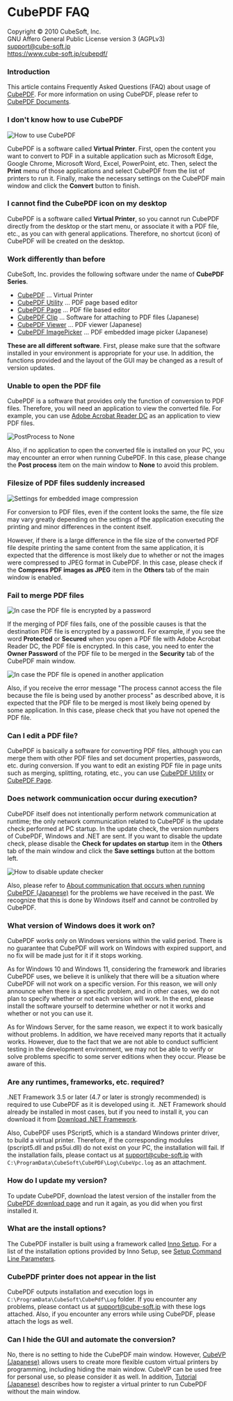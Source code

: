 CubePDF FAQ
====

Copyright © 2010 CubeSoft, Inc.  
GNU Affero General Public License version 3 (AGPLv3)  
support@cube-soft.jp  
https://www.cube-soft.jp/cubepdf/

### Introduction

This article contains Frequently Asked Questions (FAQ) about usage of [CubePDF](https://www.cube-soft.jp/en/cubepdf/). For more information on using CubePDF, please refer to [CubePDF Documents](https://en.cube-soft.jp/entry/cubepdf).

### I don't know how to use CubePDF

![How to use CubePDF](https://raw.githubusercontent.com/cube-soft/cube.assets/master/cubepdf/doc/v4/en/overview.png)

CubePDF is a software called **Virtual Printer**. First, open the content you want to convert to PDF in a suitable application such as Microsoft Edge, Google Chrome, Microsoft Word, Excel, PowerPoint, etc. Then, select the **Print** menu of those applications and select CubePDF from the list of printers to run it. Finally, make the necessary settings on the CubePDF main window and click the **Convert** button to finish.

### I cannot find the CubePDF icon on my desktop

CubePDF is a software called **Virtual Printer**, so you cannot run CubePDF directly from the desktop or the start menu, or associate it with a PDF file, etc., as you can with general applications. Therefore, no shortcut (icon) of CubePDF will be created on the desktop.

### Work differently than before

CubeSoft, Inc. provides the following software under the name of **CubePDF Series**.

* [CubePDF](https://www.cube-soft.jp/en/cubepdf/) ... Virtual Printer
* [CubePDF Utility](https://www.cube-soft.jp/en/cubepdfutility/) ... PDF page based editor
* [CubePDF Page](https://www.cube-soft.jp/en/cubepdfpage/) ... PDF file based editor
* [CubePDF Clip](https://clown.cube-soft.jp/entry/2017/03/24/cubepdf-clip-1.0.0) ... Software for attaching to PDF files (Japanese)
* [CubePDF Viewer](https://www.cube-soft.jp/cubepdfviewer/) ... PDF viewer (Japanese)
* [CubePDF ImagePicker](https://www.cube-soft.jp/cubepdfimagepicker/) ... PDF embedded image picker (Japanese)

**These are all different software**. First, please make sure that the software installed in your environment is appropriate for your use. In addition, the functions provided and the layout of the GUI may be changed as a result of version updates.

### Unable to open the PDF file

CubePDF is a software that provides only the function of conversion to PDF files. Therefore, you will need an application to view the converted file. For example, you can use [Adobe Acrobat Reader DC](https://get.adobe.com/reader/) as an application to view PDF files.

![PostProcess to None](https://raw.githubusercontent.com/cube-soft/cube.assets/master/cubepdf/doc/v4/en/main/postproc.png)

Also, if no application to open the converted file is installed on your PC, you may encounter an error when running CubePDF. In this case, please change the **Post process** item on the main window to **None** to avoid this problem.

### Filesize of PDF files suddenly increased

![Settings for embedded image compression](https://raw.githubusercontent.com/cube-soft/cube.assets/master/cubepdf/doc/v4/en/main/jpeg.png)

For conversion to PDF files, even if the content looks the same, the file size may vary greatly depending on the settings of the application executing the printing and minor differences in the content itself.

However, if there is a large difference in the file size of the converted PDF file despite printing the same content from the same application, it is expected that the difference is most likely due to whether or not the images were compressed to JPEG format in CubePDF. In this case, please check if the **Compress PDF images as JPEG** item in the **Others** tab of the main window is enabled.

### Fail to merge PDF files

![In case the PDF file is encrypted by a password](https://raw.githubusercontent.com/cube-soft/cube.assets/master/cubepdf/doc/v4/en/misc/acrobat.png)

If the merging of PDF files fails, one of the possible causes is that the destination PDF file is encrypted by a password. For example, if you see the word **Protected** or **Secured** when you open a PDF file with Adobe Acrobat Reader DC, the PDF file is encrypted. In this case, you need to enter the **Owner Password** of the PDF file to be merged in the **Security** tab of the CubePDF main window.

![In case the PDF file is opened in another application](https://raw.githubusercontent.com/cube-soft/cube.assets/master/cubepdf/doc/v4/en/error/access-denied.png)

Also, if you receive the error message "The process cannot access the file because the file is being used by another process" as described above, it is expected that the PDF file to be merged is most likely being opened by some application. In this case, please check that you have not opened the PDF file.

### Can I edit a PDF file?

CubePDF is basically a software for converting PDF files, although you can merge them with other PDF files and set document properties, passwords, etc. during conversion. If you want to edit an existing PDF file in page units such as merging, splitting, rotating, etc., you can use [CubePDF Utility](https://www.cube-soft.jp/en/cubepdfutility/) or [CubePDF Page](https://www.cube-soft.jp/en/cubepdfpage/).

### Does network communication occur during execution?

CubePDF itself does not intentionally perform network communication at runtime; the only network communication related to CubePDF is the update check performed at PC startup. In the update check, the version numbers of CubePDF, Windows and .NET are sent. If you want to disable the update check, please disable the **Check for updates on startup** item in the **Others** tab of the main window and click the **Save settings** button at the bottom left.

![How to disable update checker](https://raw.githubusercontent.com/cube-soft/cube.assets/master/cubepdf/doc/v4/en/main/version.png)

Also, please refer to [About communication that occurs when running CubePDF (Japanese)](https://clown.cube-soft.jp/entry/2011/10/26/upnp) for the problems we have received in the past. We recognize that this is done by Windows itself and cannot be controlled by CubePDF.

### What version of Windows does it work on?

CubePDF works only on Windows versions within the valid period. There is no guarantee that CubePDF will work on Windows with expired support, and no fix will be made just for it if it stops working.

As for Windows 10 and Windows 11, considering the framework and libraries CubePDF uses, we believe it is unlikely that there will be a situation where CubePDF will not work on a specific version. For this reason, we will only announce when there is a specific problem, and in other cases, we do not plan to specify whether or not each version will work. In the end, please install the software yourself to determine whether or not it works and whether or not you can use it.

As for Windows Server, for the same reason, we expect it to work basically without problems. In addition, we have received many reports that it actually works. However, due to the fact that we are not able to conduct sufficient testing in the development environment, we may not be able to verify or solve problems specific to some server editions when they occur. Please be aware of this.


### Are any runtimes, frameworks, etc. required?

.NET Framework 3.5 or later (4.7 or later is strongly recommended) is required to use CubePDF as it is developed using it. .NET Framework should already be installed in most cases, but if you need to install it, you can download it from [Download .NET Framework](https://dotnet.microsoft.com/download/dotnet-framework).

Also, CubePDF uses PScript5, which is a standard Windows printer driver, to build a virtual printer. Therefore, if the corresponding modules (pscript5.dll and ps5ui.dll) do not exist on your PC, the installation will fail. If the installation fails, please contact us at support@cube-soft.jp with ```C:\ProgramData\CubeSoft\CubePDF\Log\CubeVpc.log``` as an attachment.

### How do I update my version?

To update CubePDF, download the latest version of the installer from the [CubePDF download page](https://www.cube-soft.jp/en/cubepdf/) and run it again, as you did when you first installed it.

### What are the install options?

The CubePDF installer is built using a framework called [Inno Setup](http://www.jrsoftware.org/isinfo.php). For a list of the installation options provided by Inno Setup, see [Setup Command Line Parameters](http://www.jrsoftware.org/ishelp/index.php?topic=setupcmdline).

### CubePDF printer does not appear in the list

CubePDF outputs installation and execution logs in ```C:\ProgramData\CubeSoft\CubePdf\Log``` folder. If you encounter any problems, please contact us at support@cube-soft.jp with these logs attached. Also, if you encounter any errors while using CubePDF, please attach the logs as well.

### Can I hide the GUI and automate the conversion?

No, there is no setting to hide the CubePDF main window. However, [CubeVP (Japanese)](https://www.cube-soft.jp/cubevp/) allows users to create more flexible custom virtual printers by programming, including hiding the main window. CubeVP can be used free for personal use, so please consider it as well. In addition, [Tutorial (Japanese)](https://clown.cube-soft.jp/entry/cubevp/tutorial) describes how to register a virtual printer to run CubePDF without the main window.